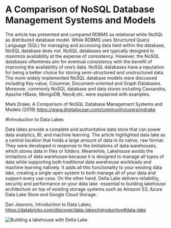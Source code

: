 # A Comparison of NoSQL Database Management Systems and Models

The article has presented and compared RDBMS as relational while NoSQL as distributed database model. While RDBMS uses Structured Query Language (SQL) for managing and accessing data held within the database, NoSQL database does not. NoSQL databases are typically designed to maximize availability at the expense of consistency. However, the NoSQL databases oftentimes aim for eventual consistency with the benefit of improving the availability of one’s data. NoSQL databases have a reputation for being a better choice for storing semi-structured and unstructured data. The more widely implemented NoSQL database models were discussed including Key-value, Columnar, Document-oriented and Graph Databases. Moreover, commonly NoSQL database and data stores including Cassandra, Apache HBase, MongoDB, Neo4j etc. were explained with examples.

Mark Drake, A Comparison of NoSQL Database Management Systems and Models (2019) https://www.digitalocean.com/community/users/mdrake 

#Introduction to Data Lakes

Data lakes provide a complete and authoritative data store that can power data analytics, BI, and machine learning. The article highlighted data lake as a central location that holds a large amount of data in its native, raw format. They were developed in response to the limitations of data warehouses, which stores data in files or folders.  Meanwhile, Lakehouse avoids the limitations of data warehouse because it is designed to manage all types of data while supporting both traditional data warehouse workloads and machine learning natively. It adds all this functionality to your existing data lake, creating a single open system to both manage all of your data and support every use case. On the other hand, Delta Lake delivers reliability, security and performance on your data lake -essential to building lakehouse architecture on top of existing storage systems such as Amazon S3, Azure Data Lake Store and Google Cloud Storage.

Dan Jeavons, Introduction to Data Lakes, https://databricks.com/discover/data-lakes/introduction#data-lake

![Building a lakehouse with Delta Lake](https://databricks.com/wp-content/uploads/2021/03/Marketecture-1.png)
